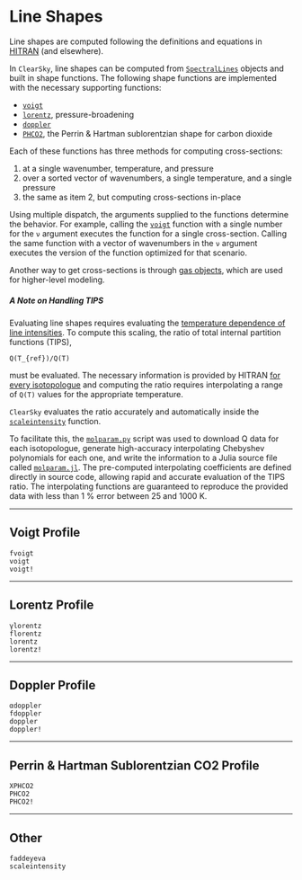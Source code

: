 # Line Shapes

Line shapes are computed following the definitions and equations in [HITRAN](https://hitran.org/docs/definitions-and-units/) (and elsewhere).

In `ClearSky`, line shapes can be computed from [`SpectralLines`](@ref) objects and built in shape functions. The following shape functions are implemented with the necessary supporting functions:

* [`voigt`](@ref)
* [`lorentz`](@ref), pressure-broadening
* [`doppler`](@ref)
* [`PHCO2`](@ref), the Perrin & Hartman sublorentzian shape for carbon dioxide

Each of these functions has three methods for computing cross-sections:

1. at a single wavenumber, temperature, and pressure
2. over a sorted vector of wavenumbers, a single temperature, and a single pressure
3. the same as item 2, but computing cross-sections in-place

Using multiple dispatch, the arguments supplied to the functions determine the behavior. For example, calling the [`voigt`](@ref) function with a single number for the `ν` argument executes the function for a single cross-section. Calling the same function with a vector of wavenumbers in the `ν` argument executes the version of the function optimized for that scenario.

Another way to get cross-sections is through [gas objects](gas_objects.md), which are used for higher-level modeling.

##### A Note on Handling TIPS

Evaluating line shapes requires evaluating the [temperature dependence of line intensities](https://hitran.org/docs/definitions-and-units/#mjx-eqn-eqn-intensity-temperature-dependence). To compute this scaling, the ratio of total internal partition functions (TIPS),

``Q(T_{ref})/Q(T)``

must be evaluated. The necessary information is provided by HITRAN [for every isotopologue](https://hitran.org/docs/iso-meta/) and computing the ratio requires interpolating a range of ``Q(T)`` values for the appropriate temperature.

`ClearSky` evaluates the ratio accurately and automatically inside the [`scaleintensity`](@ref) function.

To facilitate this, the [`molparam.py`](https://github.com/markmbaum/ClearSky.jl/blob/main/scripts/molparam.py) script was used to download Q data for each isotopologue, generate high-accuracy interpolating Chebyshev polynomials for each one, and write the information to a Julia source file called [`molparam.jl`](https://github.com/markmbaum/ClearSky.jl/blob/main/src/molparam.jl). The pre-computed interpolating coefficients are defined directly in source code, allowing rapid and accurate evaluation of the TIPS ratio. The interpolating functions are guaranteed to reproduce the provided data with less than 1 % error between 25 and 1000 K.

-----

## Voigt Profile

```@docs
fvoigt
voigt
voigt!
```

-----

## Lorentz Profile

```@docs
γlorentz
florentz
lorentz
lorentz!
```

-----

## Doppler Profile

```@docs
αdoppler
fdoppler
doppler
doppler!
```

-----

## Perrin & Hartman Sublorentzian CO2 Profile

```@docs
ΧPHCO2
PHCO2
PHCO2!
```

-----

## Other

```@docs
faddeyeva
scaleintensity
```
